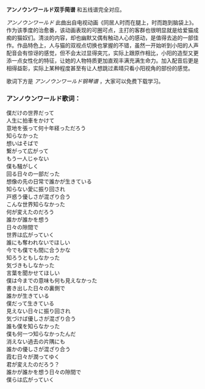 

**アンノウンワールド双手简谱** 和五线谱完全对应。

_アンノウンワールド_
此曲出自电视动画《同居人时而在腿上，时而跑到脑袋上》。作为该季度的治愈番，该动画表现的可圈可点，主打的客群也很明显就是给爱猫成痴的猫奴们。清淡的内容，却也幽默又偶有触动人心的感动，是值得去追的一部佳作。作品特色上，人与猫的双视点切换也掌握的不错，虽然一开始听到小阳的人声配音会有惊讶的感觉，但不会太过显得突兀，实际上跟原作相比，小阳的造型又更添一点女性化的特征，让她的人物特质更加直观丰满充满生命力。加入配音后更是相得益彰，实际上某种程度甚至有让人想跳过素晴只看小阳视角的部份的感觉。

歌词下方是 _アンノウンワールド钢琴谱_ ，大家可以免费下载学习。

### アンノウンワールド歌词：

僕だけの世界だって  
人生に拍車をかけて  
意地を張って何十年経っただろう  
知らなかった  
想いはそばで  
繋がって広がって  
もう一人じゃない  
僕も騒がしく  
回る日々の一部だった  
想像の先の日常で誰かが生きている  
知らない愛に振り回され  
戸惑う優しさが混ざり合う  
こんな世界知らなかった  
何が変えたのだろう  
誰かが誰かを想う  
日々の隙間で  
世界は広がっていく  
誰にも奪われないでほしい  
今でも僕でも間に合うかな  
知ろうともしなかった  
気づきもしなかった  
言葉を聞かせてほしい  
僕は今までの意味も何も見えなかった  
書き出した日々の裏側で  
誰かが生きている  
僕だって生きている  
見えない日々に振り回され  
気づけば優しさが混ざり合う  
誰も僕を知らなかった  
僕も何一つ知らなかったんだ  
消えない過去の片隅にも  
誰かの優しさが混ざり合う  
霞む日々が潤ってゆく  
君が変えたのだろう？  
誰かが誰かを想う日々の隙間で  
僕らは広がっていく


